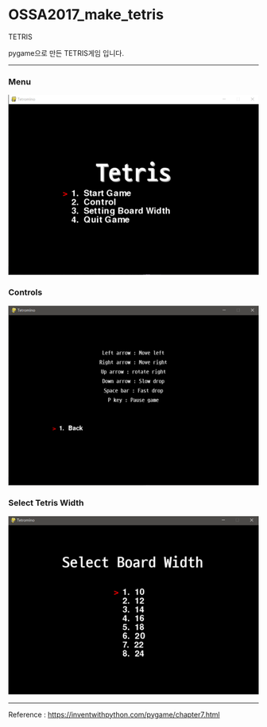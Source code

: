 # OSSA2017_make_tetris

TETRIS

pygame으로 만든 TETRIS게임 입니다.
***
### Menu
![](https://raw.githubusercontent.com/WooJin-JO/OSSA2017_make_tetris/master/Tetris/img/2.png)
### Controls
![](https://raw.githubusercontent.com/WooJin-JO/OSSA2017_make_tetris/master/Tetris/img/3.png)
### Select Tetris Width
![](https://raw.githubusercontent.com/WooJin-JO/OSSA2017_make_tetris/master/Tetris/img/4.png)
***
Reference : https://inventwithpython.com/pygame/chapter7.html
